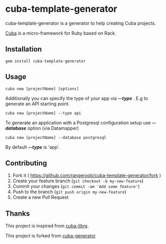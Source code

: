 
# cuba-template-generator

cuba-template-generator is a generator to help creating Cuba projects.

[Cuba](https://github.com/soveran/cuba) is a micro-framework for Ruby based on Rack.

## Installation

    gem install cuba-template-generator

## Usage

    cuba new [projectName] [options]

Additionally you can specify the type of your app via ***--type*** . E.g to generate an API starting point.

    cuba new [projectName] --type api

To generate an application with a Postgresql configuration setup use ***--database*** option (via Datamapper)

    cuba new [projectName] --database postgresql

By default ***--type*** is 'app'.

## Contributing

1. Fork it ( https://github.com/rangeroob/cuba-template-generator/fork )
2. Create your feature branch (`git checkout -b my-new-feature`)
3. Commit your changes (`git commit -am 'Add some feature'`)
4. Push to the branch (`git push origin my-new-feature`)
5. Create a new Pull Request

## Thanks

This project is inspired from [cuba-libre](https://github.com/gdurelle/cuba-libre).

This project is forked from [cuba-generator](https://github.com/sdogruyol/cuba-generator)
